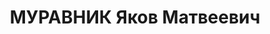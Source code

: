 ---
title: МУРАВНИК Яков Матвеевич
description: 1895 г.р., член партии с 1912 года, заведующий Совторготделом крайкома
  КПСС. Арестован в 1936 году. Осужден Военной коллегией Верховного суда 13.12.1937г.
  Реабилитирован 25.07.1957г., в партии восстановлен.
---